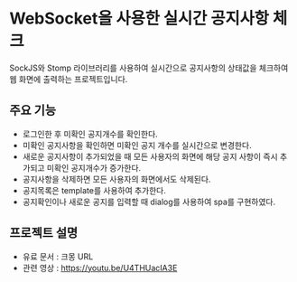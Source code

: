 # WebSocket을 사용한 실시간 공지사항 체크
SockJS와 Stomp 라이브러리를 사용하여 실시간으로 공지사항의 상태값을 체크하여 웹 화면에 출력하는 프로젝트입니다.
## 주요 기능
- 로그인한 후 미확인 공지개수를 확인한다.
- 미확인 공지사항을 확인하면 미확인 공지 개수를 실시간으로 변경한다.
- 새로운 공지사항이 추가되었을 때 모든 사용자의 화면에 해당 공지 사항이 즉시 추가되고 미확인 공지개수가 증가한다.
- 공지사항을 삭제하면 모든 사용자의 화면에서도 삭제된다.
- 공지목록은 template를 사용하여 추가한다.
- 공지확인이나 새로운 공지를 입력할 때 dialog를 사용하여 spa를 구현하였다.
## 프로젝트 설명
- 유료 문서 : 크몽 URL
- 관련 영상 : https://youtu.be/U4THUacIA3E
